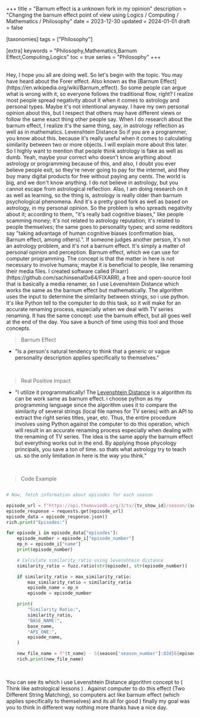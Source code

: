 +++
title = "Barnum effect is a unknown fork in my opinion"
description = "Changing the barnum effect point of view using Logics / Computing / Mathematics / Philosophy"
date = 2023-12-30
updated = 2024-01-01
draft = false

[taxonomies]
tags = ["Philosophy"]

[extra]
keywords = "Philosophy,Mathematics,Barnum Effect,Computing,Logics"
toc = true
series = "Philosophy"
+++

<br>
Hey, I hope you all are doing well. So let's begin with the topic. You may have heard about the Forer effect. Also known as the [Barnum Effect](https://en.wikipedia.org/wiki/Barnum_effect). So some people can argue what is wrong with it, so everyone follows the traditional flow, right? I realize most people spread negativity about it when it comes to astrology and personal types. Maybe it's not intentional anyway. I have my own personal opinion about this, but I respect that others may have different views or follow the same exact thing other people say. When I do research about the barnum effect, I realize it's the same thing, say, in astrology reflection as well as in mathematics. Levenshtein Distance So if you are a programmer, you know about this. because it's really useful when it comes to calculating similarity between two or more objects. I will explain more about this later. So I highly want to mention that people think astrology is fake as well as dumb. Yeah, maybe your correct who doesn't know anything about astrology or programming because of this, and also, I doubt you ever believe people exit, so they're never going to pay for the internet, and they buy many digital products for free without paying any cents. The world is big, and we don't know anything. I do not believe in astrology, but you cannot escape from astrological reflection. Also, I am doing research on it as well as learning, so the thing is, astrology is really older than barnum psychological phenomena. And it's a pretty good fork as well as based on astrology, in my personal opinion. So the problem is who spreads negativity about it; according to them, "it's really bad cognitive biases," like people scamming money; it's not related to astrology reputation; it's related to people themselves; the same goes to personality types; and some redditors say "taking advantage of human cognitive biases (confirmation bias, Barnum effect, among others).". If someone judges another person, it's not an astrology problem, and it's not a barnum effect. It's simply a matter of personal opinion and perception. Barnum effect, which we can use for computer programming. The concept is that the matter in here is not necessary to involve humans; maybe it is beneficial to people, like renaming their media files. I created software called [Fixarr](https://github.com/sachinsenal0x64/FIXARR), a free and open-source tool that is basically a media renamer, so I use Levenshtein Distance which works the same as the barnum effect but mathematically. The algorithm uses the input to determine the similarity between strings, so i use python. It's like Python tell to the computer to do this task, so it will make for an accurate renaming process, especially when we deal with TV series renaming. It has the same concept: use the barnum effect, but all goes well at the end of the day. You save a bunch of time using this tool and those concepts.

<br>

> Barnum Effect
  
- "Is a person's natural tendency to think that a generic or vague personality description applies specifically to themselves."

<br>

> Real Positive Impact

- "I utilize it programmatically! The [Levenshtein Distance](https://en.wikipedia.org/wiki/Levenshtein_distance) is a algorithm its can be work same as barnum effect. i choose python as my programming language since the algorithm uses it to compare the similarity of several strings (local file names for TV series) with an API to extract the right series titles, year, etc. Thus, the entire procedure involves using Python against the computer to do this operation, which will result in an accurate renaming process especially when dealing with the renaming of TV series. The idea is the same apply the barnum effect but everything works out in the end. By applying those phycology principals, you save a ton of time. so thats what astrology try to teach us. so the only limitation in here is the way you think."

<br>

> Code Example

```py

# Now, fetch information about episodes for each season

episode_url = f"https://api.themoviedb.org/3/tv/{tv_show_id}/season/{season['season_number']}?api_key={tmdb}"
episode_response = requests.get(episode_url)
episode_data = episode_response.json()
rich.print("Episodes:")

for episode_i in episode_data["episodes"]:
    episode_number = episode_i["episode_number"]
    ep_n = episode_i["name"]
    print(episode_number)

    # Calculate similarity_ratio using levenshtein distance 
    similarity_ratio = fuzz.ratio(str(episode), str(episode_number))

    if similarity_ratio > max_similarity_ratio:
        max_similarity_ratio = similarity_ratio
        episode_name = ep_n
        episode = episode_number

    print(
        "Similarity Ratio:",
        similarity_ratio,
        "BASE_NAME:",
        base_name,
        "API_ONE:",
        episode_name,
    )

    new_file_name = f"{t_name} - S{season['season_number']:02d}E{episode:02d} - {episode_name} ({t_date}){ext}"
    rich.print(new_file_name)

```


<br>

You can see its which i use Levenshtein Distance algorithm concept to ( Think like astrological lessons ) . Against computer to do this effect (Two Different String Matching), so computers act like barnum effect (which applies specifically to themselves) and its all for good ) finally my goal was you to think in different way nothing more thanks have a nice day.
